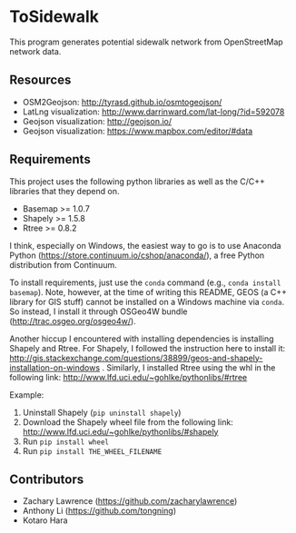# ToSidewalk
This program generates potential sidewalk network from OpenStreetMap network data.

## Resources
* OSM2Geojson: http://tyrasd.github.io/osmtogeojson/
* LatLng visualization: http://www.darrinward.com/lat-long/?id=592078
* Geojson visualization: http://geojson.io/
* Geojson visualization: https://www.mapbox.com/editor/#data

## Requirements
This project uses the following python libraries as well as the C/C++ libraries that they depend on.
* Basemap >= 1.0.7
* Shapely >= 1.5.8
* Rtree >= 0.8.2

I think, especially on Windows, the easiest way to go is to use 
Anaconda Python (https://store.continuum.io/cshop/anaconda/), a free Python distribution from Continuum.

To install requirements, just use the `conda` command (e.g., `conda install basemap`). Note, however, at 
the time of writing this README, GEOS (a C++ library for GIS stuff) cannot be installed on a Windows machine via
`conda`. So instead, I install it through OSGeo4W bundle (http://trac.osgeo.org/osgeo4w/).

Another hiccup I encountered with installing dependencies is installing Shapely and Rtree. For Shapely, I followed the instruction here to install it: http://gis.stackexchange.com/questions/38899/geos-and-shapely-installation-on-windows . Similarly, I installed Rtree using the whl in the following link: http://www.lfd.uci.edu/~gohlke/pythonlibs/#rtree

Example:

1. Uninstall Shapely (`pip uninstall shapely`)
2. Download the Shapely wheel file from the following link: http://www.lfd.uci.edu/~gohlke/pythonlibs/#shapely
3. Run `pip install wheel`
4. Run `pip install THE_WHEEL_FILENAME`

## Contributors
* Zachary Lawrence (https://github.com/zacharylawrence)
* Anthony Li (https://github.com/tongning)
* Kotaro Hara
